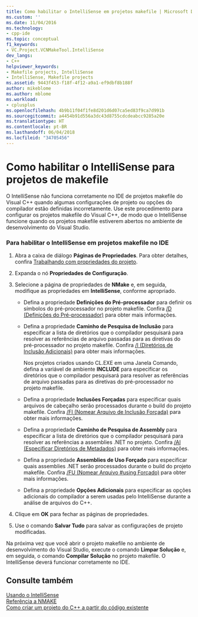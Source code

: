 ```yaml
---
title: Como habilitar o IntelliSense em projetos makefile | Microsoft Docs
ms.custom: ''
ms.date: 11/04/2016
ms.technology:
- cpp-ide
ms.topic: conceptual
f1_keywords:
- VC.Project.VCNMakeTool.IntelliSense
dev_langs:
- C++
helpviewer_keywords:
- Makefile projects, IntelliSense
- IntelliSense, Makefile projects
ms.assetid: 9443f453-f18f-4f12-a9a1-ef9dbf8b188f
author: mikeblome
ms.author: mblome
ms.workload:
- cplusplus
ms.openlocfilehash: 4b9b11f04f1fe8d201d6d07ca5ed83f9ca7d991b
ms.sourcegitcommit: a4454b91d556a3dc43d8755cdcdeabcc9285a20e
ms.translationtype: HT
ms.contentlocale: pt-BR
ms.lasthandoff: 06/04/2018
ms.locfileid: "34705456"
---
```

# <a name="how-to-enable-intellisense-for-makefile-projects"></a>Como habilitar o IntelliSense para projetos de makefile
O IntelliSense não funciona corretamente no IDE de projetos makefile do Visual C++ quando algumas configurações de projeto ou opções do compilador estão definidas incorretamente. Use este procedimento para configurar os projetos makefile do Visual C++, de modo que o IntelliSense funcione quando os projetos makefile estiverem abertos no ambiente de desenvolvimento do Visual Studio.  
  
### <a name="to-enable-intellisense-for-makefile-projects-in-the-ide"></a>Para habilitar o IntelliSense em projetos makefile no IDE  
  
1.  Abra a caixa de diálogo **Páginas de Propriedades**. Para obter detalhes, confira [Trabalhando com propriedades do projeto](../ide/working-with-project-properties.md).  
  
2.  Expanda o nó **Propriedades de Configuração**.  
  
3.  Selecione a página de propriedades de **NMake** e, em seguida, modifique as propriedades em **IntelliSense**, conforme apropriado.  
  
    -   Defina a propriedade **Definições do Pré-processador** para definir os símbolos do pré-processador no projeto makefile. Confira [/D (Definições do Pré-processador)](../build/reference/d-preprocessor-definitions.md) para obter mais informações.  
  
    -   Defina a propriedade **Caminho de Pesquisa de Inclusão** para especificar a lista de diretórios que o compilador pesquisará para resolver as referências de arquivo passadas para as diretivas do pré-processador no projeto makefile. Confira [/I (Diretórios de Inclusão Adicionais)](../build/reference/i-additional-include-directories.md) para obter mais informações.  
  
         Nos projetos criados usando CL.EXE em uma Janela Comando, defina a variável de ambiente **INCLUDE** para especificar os diretórios que o compilador pesquisará para resolver as referências de arquivo passadas para as diretivas do pré-processador no projeto makefile.  
  
    -   Defina a propriedade **Inclusões Forçadas** para especificar quais arquivos de cabeçalho serão processados durante o build do projeto makefile. Confira [/FI (Nomear Arquivo de Inclusão Forçada)](../build/reference/fi-name-forced-include-file.md) para obter mais informações.  
  
    -   Defina a propriedade **Caminho de Pesquisa de Assembly** para especificar a lista de diretórios que o compilador pesquisará para resolver as referências a assemblies .NET no projeto. Confira [/AI (Especificar Diretórios de Metadados)](../build/reference/ai-specify-metadata-directories.md) para obter mais informações.  
  
    -   Defina a propriedade **Assemblies de Uso Forçado** para especificar quais assemblies .NET serão processados durante o build do projeto makefile. Confira [/FU (Nomear Arquivo #using Forçado)](../build/reference/fu-name-forced-hash-using-file.md) para obter mais informações.  
  
    -   Defina a propriedade **Opções Adicionais** para especificar as opções adicionais do compilador a serem usadas pelo IntelliSense durante a análise de arquivos do C++.  
  
4.  Clique em **OK** para fechar as páginas de propriedades.  
  
5.  Use o comando **Salvar Tudo** para salvar as configurações de projeto modificadas.  
  
 Na próxima vez que você abrir o projeto makefile no ambiente de desenvolvimento do Visual Studio, execute o comando **Limpar Solução** e, em seguida, o comando **Compilar Solução** no projeto makefile. O IntelliSense deverá funcionar corretamente no IDE.  
  
## <a name="see-also"></a>Consulte também  
 [Usando o IntelliSense](/visualstudio/ide/using-intellisense)   
 [Referência a NMAKE](../build/nmake-reference.md)   
 [Como criar um projeto do C++ a partir do código existente](../ide/how-to-create-a-cpp-project-from-existing-code.md)